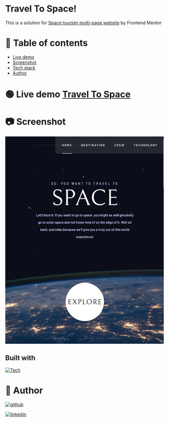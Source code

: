 # Travel To Space!

This is a solution for [Space toursim multi-page website](https://www.frontendmentor.io/challenges/space-tourism-multipage-website-gRWj1URZ3) by Frontend Mentor

# 📝 Table of contents

-   [Live demo](#live-demo)
-   [Screenshot](#screenshot)
-   [Tech stack](#tech-stack)
-   [Author](#author)

# 🟢 Live demo [Travel To Space](https://euphonious-platypus-34f183.netlify.app/)

# 📷 Screenshot

![](./assets/space.png)

## Built with

[![Tech](https://skills.thijs.gg/icons?i=javascript,html,css&theme=light)]()

# 🔗 Author

[![github](https://img.shields.io/badge/github-000?style=for-the-badge&logo=ko-fi&logoColor=white)](https://github.com/Mafiusz)

[![linkedin](https://img.shields.io/badge/linkedin-0A66C2?style=for-the-badge&logo=linkedin&logoColor=white)](https://www.linkedin.com/in/mateusz-gosiewski-aa138b233/)
